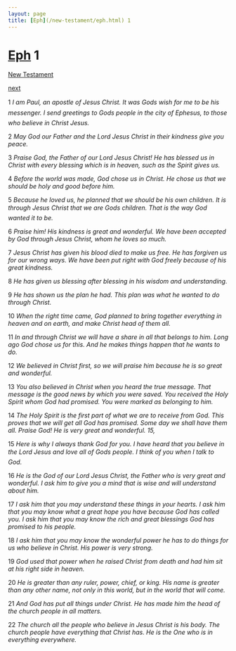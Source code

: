 ```yaml
---
layout: page
title: [Eph](/new-testament/eph.html) 1
---
```


# [Eph](/new-testament/eph.html) 1

[New Testament](/new-testament.html)


[next](/new-testament/eph/eph-2.html)

1 _I am Paul, an apostle of Jesus Christ. It was Gods wish for me to be his messenger. I send greetings to Gods people in the city of Ephesus, to those who believe in Christ Jesus._

2 _May God our Father and the Lord Jesus Christ in their kindness give you peace._

3 _Praise God, the Father of our Lord Jesus Christ! He has blessed us in Christ with every blessing which is in heaven, such as the Spirit gives us._

4 _Before the world was made, God chose us in Christ. He chose us that we should be holy and good before him._

5 _Because he loved us, he planned that we should be his own children. It is through Jesus Christ that we are Gods children. That is the way God wanted it to be._

6 _Praise him! His kindness is great and wonderful. We have been accepted by God through Jesus Christ, whom he loves so much._

7 _Jesus Christ has given his blood died to make us free. He has forgiven us for our wrong ways. We have been put right with God freely because of his great kindness._

8 _He has given us blessing after blessing in his wisdom and understanding._

9 _He has shown us the plan he had. This plan was what he wanted to do through Christ._

10 _When the right time came, God planned to bring together everything in heaven and on earth, and make Christ head of them all._

11 _In and through Christ we will have a share in all that belongs to him. Long ago God chose us for this. And he makes things happen that he wants to do._

12 _We believed in Christ first, so we will praise him because he is so great and wonderful._

13 _You also believed in Christ when you heard the true message. That message is the good news by which you were saved. You received the Holy Spirit whom God had promised.  You were marked as belonging to him._

14 _The Holy Spirit is the first part of what we are to receive from God. This proves that we will get all God has promised. Some day we shall have them all. Praise God! He is very great and wonderful. 15,_

15 _Here is why I always thank God for you. I have heard that you believe in the Lord Jesus and love all of Gods people. I think of you when I talk to God._

16 _He is the God of our Lord Jesus Christ, the Father who is very great and wonderful. I ask him to give you a mind that is wise and will understand about him._

17 _I ask him that you may understand these things in your hearts. I ask him that you may know what a great hope you have because God has called you. I ask him that you may know the rich and great blessings God has promised to his people._

18 _I ask him that you may know the wonderful power he has to do things for us who believe in Christ. His power is very strong._

19 _God used that power when he raised Christ from death and had him sit at his right side in heaven._

20 _He is greater than any ruler, power, chief, or king. His name is greater than any other name, not only in this world, but in the world that will come._

21 _And God has put all things under Christ. He has made him the head of the church people in all matters._

22 _The church all the people who believe in Jesus Christ is his body. The church people have everything that Christ has. He is the One who is in everything everywhere._

